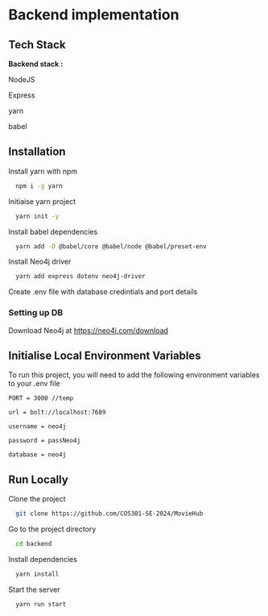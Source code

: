 # Backend implementation 




## Tech Stack

**Backend stack :** 

NodeJS

Express 

yarn 

babel


## Installation


Install yarn with npm

```bash
  npm i -g yarn
```
Initiaise yarn project 
```bash
  yarn init -y 
```

Install babel dependencies
```bash
  yarn add -D @babel/core @babel/node @babel/preset-env 
```

Install Neo4j driver
```bash
  yarn add express dotenv neo4j-driver
```

Create .env file with database credintials and port details

### Setting up DB
Download Neo4j at https://neo4j.com/download 


## Initialise Local Environment Variables

To run this project, you will need to add the following environment variables to your .env file

`PORT = 3000 //temp`

`url = bolt://localhost:7689`

`username = neo4j`

`password = passNeo4j`

`database = neo4j`
## Run Locally

Clone the project

```bash
  git clone https://github.com/COS301-SE-2024/MovieHub 
```

Go to the project directory

```bash
  cd backend
```

Install dependencies

```bash
  yarn install
```

Start the server

```bash
  yarn run start
```

